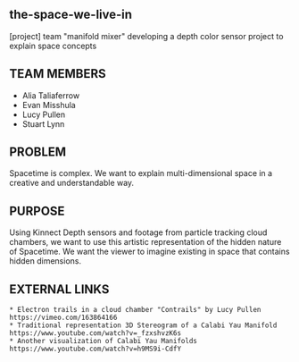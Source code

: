 ## the-space-we-live-in

[project] team "manifold mixer" developing a depth color sensor project to explain space concepts

## TEAM MEMBERS

* Alia Taliaferrow
* Evan Misshula
* Lucy Pullen
* Stuart Lynn

## PROBLEM

Spacetime is complex. We want to explain multi-dimensional space in a creative and understandable way.

## PURPOSE

Using Kinnect Depth sensors and footage from particle tracking cloud chambers, we want to use this artistic representation of the hidden nature of Spacetime. We want the viewer to imagine existing in space that contains hidden dimensions.

## EXTERNAL LINKS

    * Electron trails in a cloud chamber "Contrails" by Lucy Pullen https://vimeo.com/163864166
    * Traditional representation 3D Stereogram of a Calabi Yau Manifold https://www.youtube.com/watch?v=_fzxshvzK6s
    * Another visualization of Calabi Yau Manifolds https://www.youtube.com/watch?v=h9MS9i-CdfY
